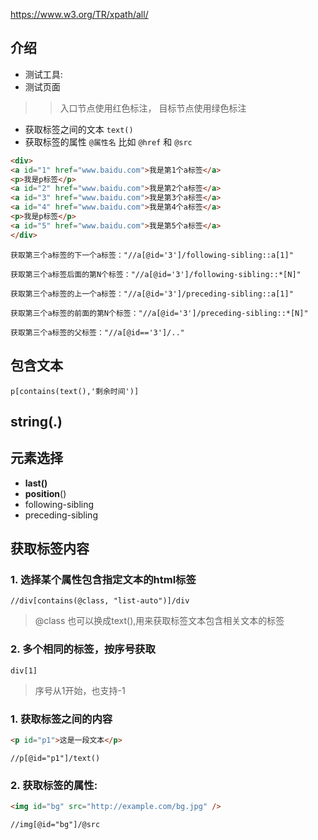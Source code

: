 https://www.w3.org/TR/xpath/all/

## 介绍

- 测试工具: 
- 测试页面

>>入口节点使用红色标注， 目标节点使用绿色标注
- 获取标签之间的文本 `text()`
- 获取标签的属性 `@属性名` 比如 `@href` 和 `@src`


```html
<div>
<a id="1" href="www.baidu.com">我是第1个a标签</a>
<p>我是p标签</p>
<a id="2" href="www.baidu.com">我是第2个a标签</a>
<a id="3" href="www.baidu.com">我是第3个a标签</a>
<a id="4" href="www.baidu.com">我是第4个a标签</a>
<p>我是p标签</p>
<a id="5" href="www.baidu.com">我是第5个a标签</a>
</div>
```

```
获取第三个a标签的下一个a标签："//a[@id='3']/following-sibling::a[1]"

获取第三个a标签后面的第N个标签："//a[@id='3']/following-sibling::*[N]"

获取第三个a标签的上一个a标签："//a[@id='3']/preceding-sibling::a[1]"

获取第三个a标签的前面的第N个标签："//a[@id='3']/preceding-sibling::*[N]"

获取第三个a标签的父标签："//a[@id=='3']/.."

```


## 包含文本
```
p[contains(text(),'剩余时间')]
```

## string(.)



## 元素选择

- **last()**
- **position**()
- following-sibling
- preceding-sibling





## 获取标签内容

### 1. 选择某个属性包含指定文本的html标签

```xquery
//div[contains(@class, "list-auto")]/div
```

> @class 也可以换成text(),用来获取标签文本包含相关文本的标签



### 2. 多个相同的标签，按序号获取

```xquery
div[1]
```

> 序号从1开始，也支持-1



### 1. 获取标签之间的内容

```html
<p id="p1">这是一段文本</p>
```



```xquery
//p[@id="p1"]/text()
```





### 2. 获取标签的属性:

```html
<img id="bg" src="http://example.com/bg.jpg" />
```



```xquery
//img[@id="bg"]/@src
```

